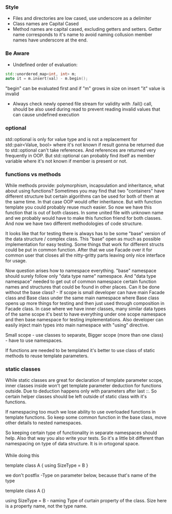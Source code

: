 
### Style
* Files and directories are low cased, use underscore as a delimiter
* Class names are Capital Cased
* Method names are capital cased, excluding getters and setters. Getter name corresponds to it's name 
to avoid naming collusion member names have underscore at the end.

### Be Aware
* Undefined order of evaluation:
```c++
std::unordered_map<int, int> m;
auto it = m.insert(val) - m.begin();
```
"begin" can be evaluated first and if "m" grows in size on insert "it" value is invalid

* Always check newly opened file stream for validity with .fail() call, should be also 
used during read to prevent reading invalid values that can cause undefined execution

### optional
std::optional is only for value type and is not a replacement for std::pair<Value, bool>
where it's not known if result gonna be returned due to std::optional can't take references.
And references are returned very frequently in OOP. But std::optional can probably find itself 
as member variable where it's not known if member is present or not.

### functions vs methods
While methods provide: polymorphism, incapsulation and inheritance, what about using functions?
Sometimes you may find that two "containers" have different structure but certain algorithms can 
be used for both of them at the same time. In that case OOP would offer inheritance. But with
function template you could probably reuse much easier. So now we have this function that is out of both
classes. In some united file with unknown name and we probably would have to make this function friend for
both classes. And now we have two different methodologies of code structure.

It looks like that for testing there is always has to be some "base" version of the data structure / complex class.
This "base" open as much as possible implementation for easy testing. Some things that work for different structs could 
be put in common function. After that we use Facade over it for common user that closes all the nitty-gritty parts
leaving only nice interface for usage.

Now question arises how to namespace everything. "base" namespace should surely follow only "data type name" namespace.
And "data type namespace" needed to get out of common namespace certain function names and structures that could be found in 
other places. Can it be done without the base class? - If scope is small developer can have main Facade class and Base class 
under the same main namespace where Base class opens up more things for testing and then just used through composition in
Facade class. In case where we have inner classes, many similar data types of the same scope 
it's best to have everything under one scope namespace and then base namespace for testing implementations. 
Also developer can easily inject main types into main namespace with "using" directive.

Small scope - use classes to separate, Bigger scope (more than one class) - have to use namespaces. 

If functions are needed to be templated it's better to use class of static methods to reuse template parameters.

### static classes
While static classes are great for declaration of template parameter scope, inner classes inside won't
get template parameter deduction for functions outside. Due to deduction happens only with parameters 
after last ::. So certain helper classes should be left outside of static class with it's functions.

If namespacing too much we lose ability to use overloaded functions in template functions.
So keep some common function in the base class, move other details to nested namespaces.

So keeping certain type of functionality in separate namespaces should help. Also that way you also write your tests.
So it's a little bit different than namespacing on type of data structure. It is in ortogonal space.

####

While doing this

template <typename B>
class A {
    using SizeType = B
}

we don't postfix -Type on parameter below, because that's name of the type

template <typename Size>
class A {}

using SizeType = B - naming Type of curtain property of the class. 
Size here is a property name, not the type name.

####
